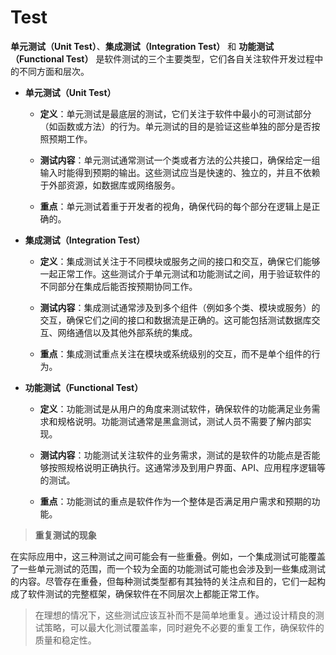 ﻿# Test

**单元测试（Unit Test）**、**集成测试（Integration Test）** 和 **功能测试（Functional Test）**
是软件测试的三个主要类型，它们各自关注软件开发过程中的不同方面和层次。

- **单元测试（Unit Test）**

    - **定义**：单元测试是最底层的测试，它们关注于软件中最小的可测试部分（如函数或方法）的行为。单元测试的目的是验证这些单独的部分是否按照预期工作。

    - **测试内容**：单元测试通常测试一个类或者方法的公共接口，确保给定一组输入时能得到预期的输出。这些测试应当是快速的、独立的，并且不依赖于外部资源，如数据库或网络服务。
    - **重点**：单元测试着重于开发者的视角，确保代码的每个部分在逻辑上是正确的。

- **集成测试（Integration Test）**

    - **定义**：集成测试关注于不同模块或服务之间的接口和交互，确保它们能够一起正常工作。这些测试介于单元测试和功能测试之间，用于验证软件的不同部分在集成后能否按预期协同工作。

    - **测试内容**：集成测试通常涉及到多个组件（例如多个类、模块或服务）的交互，确保它们之间的接口和数据流是正确的。这可能包括测试数据库交互、网络通信以及其他外部系统的集成。

    - **重点**：集成测试重点关注在模块或系统级别的交互，而不是单个组件的行为。

- **功能测试（Functional Test）**

    - **定义**：功能测试是从用户的角度来测试软件，确保软件的功能满足业务需求和规格说明。功能测试通常是黑盒测试，测试人员不需要了解内部实现。

    - **测试内容**：功能测试关注软件的业务需求，测试的是软件的功能点是否能够按照规格说明正确执行。这通常涉及到用户界面、API、应用程序逻辑等的测试。

    - **重点**：功能测试的重点是软件作为一个整体是否满足用户需求和预期的功能。

> **重复测试的现象**
>
>
在实际应用中，这三种测试之间可能会有一些重叠。例如，一个集成测试可能覆盖了一些单元测试的范围，而一个较为全面的功能测试可能也会涉及到一些集成测试的内容。尽管存在重叠，但每种测试类型都有其独特的关注点和目的，它们一起构成了软件测试的完整框架，确保软件在不同层次上都能正常工作。
>
> 在理想的情况下，这些测试应该互补而不是简单地重复。通过设计精良的测试策略，可以最大化测试覆盖率，同时避免不必要的重复工作，确保软件的质量和稳定性。
